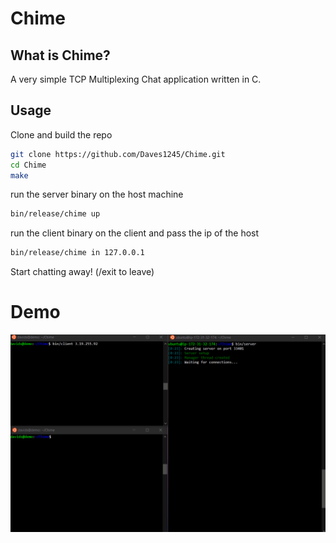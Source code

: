 # Chime

## What is Chime?
A very simple TCP Multiplexing Chat application written in C.

## Usage

Clone and build the repo
```bash
git clone https://github.com/Daves1245/Chime.git
cd Chime
make
```
run the server binary on the host machine
```bash
bin/release/chime up
```
run the client binary on the client and pass the ip of the host
```bash
bin/release/chime in 127.0.0.1
```
Start chatting away!
(/exit to leave)

# Demo
![Chime demo](demo/demo.gif)
